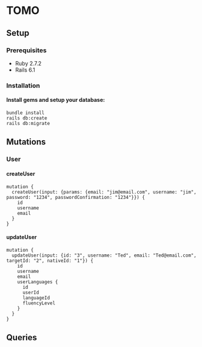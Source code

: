 # TOMO

## Setup
### Prerequisites
- Ruby 2.7.2
- Rails 6.1

### Installation
#### Install gems and setup your database:
```
bundle install
rails db:create
rails db:migrate
```
## Mutations
### User
#### createUser
```
mutation {
  createUser(input: {params: {email: "jim@email.com", username: "jim", password: "1234", passwordConfirmation: "1234"}}) {
    id
    username
    email
  }
}
```
#### updateUser
```
mutation {
  updateUser(input: {id: "3", username: "Ted", email: "Ted@email.com", targetId: "2", nativeId: "1"}) {
    id
    username
    email
    userLanguages {
      id
      userId
      languageId
      fluencyLevel
    }
  }
}

```
## Queries
